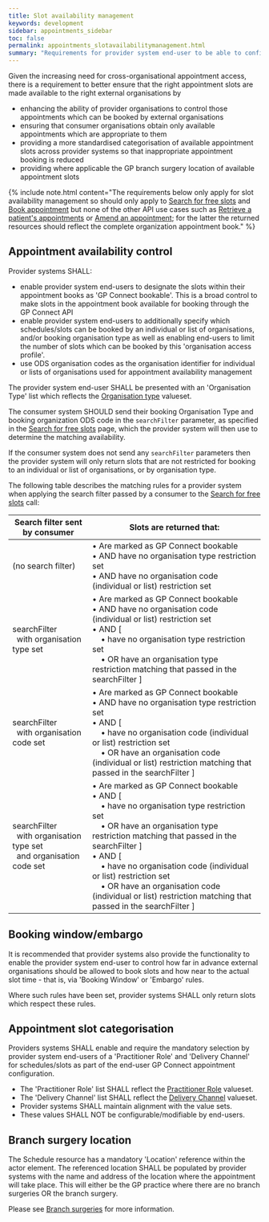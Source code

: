 ```yaml
---
title: Slot availability management
keywords: development
sidebar: appointments_sidebar
toc: false
permalink: appointments_slotavailabilitymanagement.html
summary: "Requirements for provider system end-user to be able to configure what slots are available to GP Connect consumers"
---
```


Given the increasing need for cross-organisational appointment access, there is a requirement to better ensure that the right appointment slots are made available to the right external organisations by
  - enhancing the ability of provider organisations to control those appointments which can be booked by external organisations
  - ensuring that consumer organisations obtain only available appointments which are appropriate to them
  - providing a more standardised categorisation of available appointment slots across provider systems so that inappropriate appointment booking is reduced
  - providing where applicable the GP branch surgery location of available appointment slots

{% include note.html content="The requirements below only apply for slot availability management so should only apply to [Search for free slots](appointments_use_case_search_for_free_slots.html) and [Book appointment](appointments_use_case_book_an_appointment.html) but none of the other API use cases such as [Retrieve a patient's appointments](appointments_use_case_retrieve_a_patients_appointments.html) or [Amend an appointment](appointments_use_case_amend_an_appointment.html); for the latter the returned resources should reflect the complete organization appointment book." %}

## Appointment availability control ##

Provider systems SHALL:
- enable provider system end-users to designate the slots within their appointment books as 'GP Connect bookable'. This is a broad control to make slots in the appointment book available for booking through the GP Connect API
- enable provider system end-users to additionally specify which schedules/slots can be booked by an individual or list of organisations, and/or booking organisation type as well as enabling end-users to limit the number of slots which can be booked by this 'organisation access profile'.
- use ODS organisation codes as the organisation identifier for individual or lists of organisations used for appointment availability management

The provider system end-user SHALL be presented with an 'Organisation Type' list which reflects the [Organisation type](https://fhir.nhs.uk/STU3/ValueSet/GPConnect-OrganisationType-1) valueset.

The consumer system SHOULD send their booking Organisation Type and booking organization ODS code in the `searchFilter` parameter, as specified in the [Search for free slots](appointments_use_case_search_for_free_slots.html) page, which the provider system will then use to determine the matching availability.

If the consumer system does not send any `searchFilter` parameters then the provider system will only return slots that are not restricted for booking to an individual or list of organisations, or by organisation type.

The following table describes the matching rules for a provider system when applying the search filter passed by a consumer to the [Search for free slots](appointments_use_case_search_for_free_slots.html) call:

<table>
  <thead>
    <tr>
      <th>Search filter sent by consumer</th>
      <th>Slots are returned that:</th>
    </tr>
  </thead>
  <tbody>
    <tr>
      <td>(no search filter)</td>
      <td>
      	&bull; Are marked as GP Connect bookable<br/>
      	&bull; AND have no organisation type restriction set<br/>
      	&bull; AND have no organisation code (individual or list) restriction set
      </td>
    </tr>
    <tr>
      <td>
      	searchFilter<br/>
       	&nbsp; with organisation type set
      </td>
      <td>
      	&bull; Are marked as GP Connect bookable<br/>
      	&bull; AND have no organisation code (individual or list) restriction set<br/>
      	&bull; AND [<br/>
		&nbsp; &nbsp; &bull; have no organisation type restriction set<br/>
		&nbsp; &nbsp; &bull; OR have an organisation type restriction matching that passed in the searchFilter ]
      </td>
    </tr>
    <tr>
      <td>
      	searchFilter<br/>
       	&nbsp; with organisation code set
      </td>
      <td>
      	&bull; Are marked as GP Connect bookable<br/>
      	&bull; AND have no organisation type restriction set<br/>
      	&bull; AND [<br/>
		&nbsp; &nbsp; &bull; have no organisation code (individual or list) restriction set<br/>
		&nbsp; &nbsp; &bull; OR have an organisation code (individual or list) restriction matching that passed in the searchFilter ]
      </td>
    </tr>
    <tr>
      <td>
      	searchFilter<br/>
       	&nbsp; with organisation type set<br/>
       	&nbsp; and organisation code set
      </td>
      <td>
      	&bull; Are marked as GP Connect bookable<br/>
      	&bull; AND [<br/>
		&nbsp; &nbsp; &bull; have no organisation type restriction set<br/>
		&nbsp; &nbsp; &bull; OR have an organisation type restriction matching that passed in the searchFilter ]<br/>
      	&bull; AND [<br/>
		&nbsp; &nbsp; &bull; have no organisation code (individual or list) restriction set<br/>
		&nbsp; &nbsp; &bull; OR have an organisation code (individual or list) restriction matching that passed in the searchFilter ]
      </td>
    </tr>
  </tbody>
</table>

## Booking window/embargo ##

It is recommended that provider systems also provide the functionality to enable the provider system end-user to control how far in advance external organisations should be allowed to book slots and how near to the actual slot time - that is, via 'Booking Window' or 'Embargo' rules.

Where such rules have been set, provider systems SHALL only return slots which respect these rules.

## Appointment slot categorisation ##

Providers systems SHALL enable and require the mandatory selection by provider system end-users of a 'Practitioner Role' and 'Delivery Channel' for schedules/slots as part of the end-user GP Connect appointment configuration.

- The 'Practitioner Role' list SHALL reflect the [Practitioner Role](https://fhir.nhs.uk/STU3/ValueSet/GPConnect-PractitionerRole-1) valueset.
- The 'Delivery Channel' list SHALL reflect the [Delivery Channel](https://fhir.nhs.uk/STU3/ValueSet/GPConnect-DeliveryChannel-1) valueset.
- Provider systems SHALL maintain alignment with the value sets.
- These values SHALL NOT be configurable/modifiable by end-users.


## Branch surgery location ##

The Schedule resource has a mandatory 'Location' reference within the actor element. The referenced location SHALL be populated by provider systems with the name and address of the location where the appointment will take place. This will either be the GP practice where there are no branch surgeries OR the branch surgery.

Please see [Branch surgeries](development_branch_surgeries.html) for more information.
